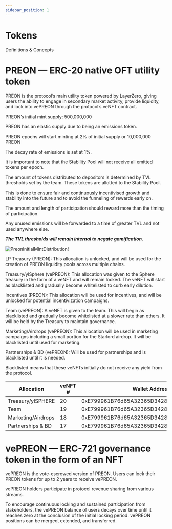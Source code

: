 ```yaml
---
sidebar_position: 1
---
```


# Tokens

Definitions & Concepts

# PREON — ERC-20 native OFT utility token

PREON is the protocol’s main utility token powered by LayerZero, giving users the ability to engage in secondary market activity, provide liquidity, and lock into vePREON through the protocol’s veNFT contract.

PREON’s initial mint supply: 500,000,000

PREON has an elastic supply due to being an emissions token.

PREON epochs will start minting at 2% of initial supply or 10,000,000 PREON 

The decay rate of emissions is set at 1%.

It is important to note that the Stability Pool will not receive all emitted tokens per epoch. 

The amount of tokens distributed to depositors is determined by TVL thresholds set by the team. These tokens are allotted to the Stability Pool. 

This is done to ensure fair and continuously incentivised growth and stability into the future and to avoid the funneling of rewards early on.  

The amount and length of participation should reward more than the timing of participation.  

Any unused emissions will be forwarded to a time of greater TVL and not used anywhere else.

***The TVL thresholds will remain internal to negate gamification***.

![PreonInitialMintDistribution!](../assets/Preon-Initial-Mint-Distribution.png "Preon Initial Mint Distribution")


LP Treasury (PREON): This allocation is unlocked, and will be used for the creation of PREON liquidity pools across multiple chains.

Treasury/ylSphere (vePREON): This allocation was given to the Sphere treasury in the form of a veNFT and will remain locked. The veNFT will start as blacklisted and gradually become whitelisted to curb early dilution. 

Incentives (PREON): This allocation will be used for incentives, and will be unlocked for potential incentivization campaigns.

Team (vePREON): A veNFT is given to the team. This will begin as blacklisted and gradually become whitelisted at a slower rate than others. It will be held by the Treasury to maintain governance.

Marketing/Airdrops (vePREON): This allocation will be used in marketing campaigns including a small portion for the Starlord airdrop. It will be blacklisted until used for marketing.

Partnerships & BD (vePREON): Will be used for partnerships and is blacklisted until it is needed.

Blacklisted means that these veNFTs initially do not receive any yield from the protocol. 

| Allocation           | veNFT # | Wallet Address                              | 
|----------------------|---------|---------------------------------------------|
| Treasury/ylSPHERE    | 20      | 0xE799961B76d65A32365D34289D5AeA6C2242FC98  |   
| Team                 | 19      | 0xE799961B76d65A32365D34289D5AeA6C2242FC98  |   
| Marketing/Airdrops   | 18      | 0xE799961B76d65A32365D34289D5AeA6C2242FC98  |   
| Partnerships & BD    | 17      | 0xE799961B76d65A32365D34289D5AeA6C2242FC98  |

# vePREON — ERC-721 governance token in the form of an NFT

vePREON is the vote-escrowed version of PREON. Users can lock their PREON tokens for up to 2 years to receive vePREON.

vePREON holders participate in protocol revenue sharing from various streams.

To encourage continuous locking and sustained participation from stakeholders, the vePREON balance of users decays over time until it reaches zero at the conclusion of the initial locking period. vePREON positions can be merged, extended, and transferred.
